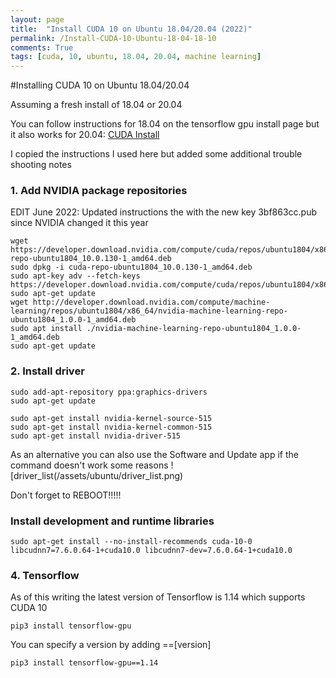 ```yaml
---
layout: page
title:  "Install CUDA 10 on Ubuntu 18.04/20.04 (2022)"
permalink: /Install-CUDA-10-Ubuntu-18-04-18-10
comments: True
tags: [cuda, 10, ubuntu, 18.04, 20.04, machine learning]
---
```


#Installing CUDA 10 on Ubuntu 18.04/20.04

Assuming a fresh install of 18.04 or 20.04

You can follow instructions for 18.04 on the tensorflow gpu install page but it also works for 20.04:
[CUDA Install](https://www.tensorflow.org/install/gpu)

I copied the instructions I used here but added some additional trouble shooting notes


### 1. Add NVIDIA package repositories

EDIT June 2022: Updated instructions the with the new key 3bf863cc.pub since NVIDIA changed it this year 
```
wget https://developer.download.nvidia.com/compute/cuda/repos/ubuntu1804/x86_64/cuda-repo-ubuntu1804_10.0.130-1_amd64.deb
sudo dpkg -i cuda-repo-ubuntu1804_10.0.130-1_amd64.deb
sudo apt-key adv --fetch-keys https://developer.download.nvidia.com/compute/cuda/repos/ubuntu1804/x86_64/3bf863cc.pub
sudo apt-get update
wget http://developer.download.nvidia.com/compute/machine-learning/repos/ubuntu1804/x86_64/nvidia-machine-learning-repo-ubuntu1804_1.0.0-1_amd64.deb
sudo apt install ./nvidia-machine-learning-repo-ubuntu1804_1.0.0-1_amd64.deb
sudo apt-get update
```


### 2. Install driver
```
sudo add-apt-repository ppa:graphics-drivers
sudo apt-get update
```

```
sudo apt-get install nvidia-kernel-source-515
sudo apt-get install nvidia-kernel-common-515
sudo apt-get install nvidia-driver-515
```

As an alternative you can also use the Software and Update app if the command doesn't work some reasons
![driver_list(/assets/ubuntu/driver_list.png)


Don't forget to REBOOT!!!!!


### Install development and runtime libraries
```
sudo apt-get install --no-install-recommends cuda-10-0 libcudnn7=7.6.0.64-1+cuda10.0 libcudnn7-dev=7.6.0.64-1+cuda10.0
```

### 4. Tensorflow

As of this writing the latest version of Tensorflow is 1.14 which supports CUDA 10

```
pip3 install tensorflow-gpu
```

You can specify a version by adding ==[version]
```
pip3 install tensorflow-gpu==1.14
```


